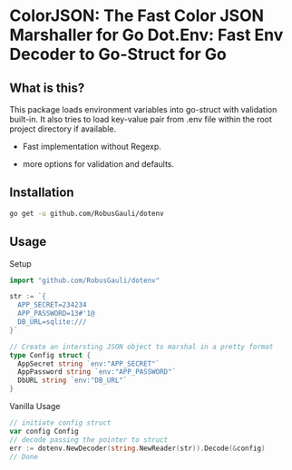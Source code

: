 ColorJSON: The Fast Color JSON Marshaller for Go
Dot.Env: Fast Env Decoder to Go-Struct for Go 
================================================

What is this?
-------------

This package loads environment variables into go-struct with validation built-in.
It also tries to load key-value pair from .env file within the root project directory if available. 
 - Fast implementation without Regexp.
   
 - more options for validation and defaults.
 



Installation
------------

```sh
go get -u github.com/RobusGauli/dotenv
```

Usage
-----

Setup

```go
import "github.com/RobusGauli/dotenv"

str := `{
  APP_SECRET=234234
  APP_PASSWORD=13#'1@
  DB_URL=sqlite:///
}`

// Create an intersting JSON object to marshal in a pretty format
type Config struct {
  AppSecret string `env:"APP_SECRET"`
  AppPassword string `env:"APP_PASSWORD"`
  DbURL string `env:"DB_URL"`
}
```

Vanilla Usage

```go
// initiate config struct
var config Config
// decode passing the pointer to struct
err := dotenv.NewDecoder(string.NewReader(str)).Decode(&config)
// Done
```

